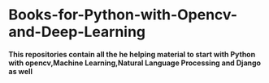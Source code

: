 # Books-for-Python-with-Opencv-and-Deep-Learning
**This repositories contain all the he helping material to start with Python with opencv,Machine Learning,Natural Language Processing and Django as well**</br>
